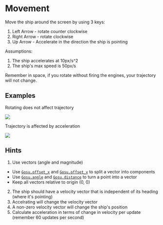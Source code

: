 # Movement

Move the ship around the screen by using 3 keys:

1. Left Arrow - rotate counter clockwise
2. Right Arrow - rotate clockwise
3. Up Arrow - Accelerate in the direction the ship is pointing

Assumptions:

1. The ship accelerates at 10px/s^2
2. The ship's max speed is 50px/s

Remember in space, if you rotate without firing the engines, your trajectory
will not change.

## Examples

Rotating does not affect trajectory

[![](http://zippy.gfycat.com/SoupyAfraidKingfisher.gif)](http://gfycat.com/SoupyAfraidKingfisher)

Trajectory is affected by acceleration

[![](http://fat.gfycat.com/ThoughtfulMagnificentCowrie.gif)](http://gfycat.com/ThoughtfulMagnificentCowrie)

## Hints

1. Use vectors (angle and magnitude)
  * Use [`Gosu.offset_x`](https://www.libgosu.org/rdoc/Gosu.html#offset_x-class_method) and [`Gosu.offset_y`](https://www.libgosu.org/rdoc/Gosu.html#offset_y-class_method) to split a vector into components
  * Use [`Gosu.angle`](https://www.libgosu.org/rdoc/Gosu.html#angle-class_method) and [`Gosu.distance`](https://www.libgosu.org/rdoc/Gosu.html#distance-class_method) to turn a point into a vector
  * Keep all vectors relative to origin (0, 0)
2. The ship should have a velocity vector that is independent of its heading (where it's pointing)
3. Accelrating will change the velocity vector
4. A non-zero velocity vector will change the ship's position
5. Calculate acceleration in terms of change in velocity per update (remember 60 updates per second)
